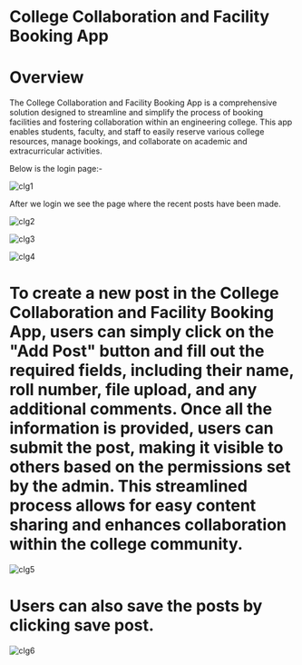 # College Collaboration and Facility Booking App

# Overview

The College Collaboration and Facility Booking App is a comprehensive solution designed to streamline and simplify the process of booking facilities and fostering collaboration within an engineering college. This app enables students, faculty, and staff to easily reserve various college resources, manage bookings, and collaborate on academic and extracurricular activities.

Below is the login page:-

![clg1](https://github.com/user-attachments/assets/f8ebffab-c6f2-430e-a359-0178990248e0)

After we login we see the page where the recent posts have been made.

![clg2](https://github.com/user-attachments/assets/a00c4a55-0715-4f49-8fd2-eee1958f5997)

![clg3](https://github.com/user-attachments/assets/f6df10b6-b353-4225-9487-b9fda5ef7f06)

![clg4](https://github.com/user-attachments/assets/2c089884-c04a-4976-ac84-ea1b14b72264)

# To create a new post in the College Collaboration and Facility Booking App, users can simply click on the "Add Post" button and fill out the required fields, including their name, roll number, file upload, and any additional comments. Once all the information is provided, users can submit the post, making it visible to others based on the permissions set by the admin. This streamlined process allows for easy content sharing and enhances collaboration within the college community.

![clg5](https://github.com/user-attachments/assets/17f1ccd1-00f3-4d66-8fde-127c205bda0d)


# Users can also save the posts by clicking save post.

![clg6](https://github.com/user-attachments/assets/fa448b01-5bd4-4217-a5a3-a822f3deb848)
